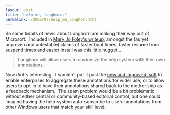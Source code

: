```yaml
---
layout: post
title: "help me, longhorn."
permalink: /2005/07/help_me_longhor.html
---
```


<p>So some tidbits of news about Longhorn are making their way out of Microsoft.&nbsp; Included in <a href="http://www.microsoft-watch.com/article2/0,1995,1838263,00.asp">Mary Jo Foley's writeup</a>, amongst the (as yet unproven and untestable) claims of faster boot times, faster resume from suspend times and easier install was this little nugget...

</p><blockquote cite="http://www.microsoft-watch.com/article2/0,1995,1838263,00.asp?kc=MWRSS02129TX1K0000535"><p>Longhorn will allow users to customize the help system with their own annotations.</p></blockquote><p>Now <em>that's</em> interesting.&nbsp; I wouldn't put it past the <a href="http://channel9.msdn.com/">new and improved 'soft</a> to enable enterprises to aggregate these annotations for wider use, or to allow users to opt-in to have their annotations shared back to the mother ship as a feedback mechanism.&nbsp; The spam problem would be a bit problematic without either central or community-based editorial control, but one could imagine having the help system auto-subscribe to useful annotations from other Windows users that match your skill level.</p>


